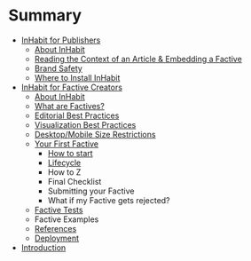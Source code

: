 # Summary

* [InHabit for Publishers](about-inhabit-js.md)
  * [About InHabit](about-inhabit-js.md)
  * [Reading the Context of an Article & Embedding a Factive](reading-the-context-of-an-article-and-embedding-a-factive.md)
  * [Brand Safety](brand-safety.md)
  * [Where to Install InHabit](where-to-install-inhabit-js.md)
* [InHabit for Factive Creators](README.md)
  * [About InHabit](factive-creation/introduction.md)
  * [What are Factives?](factive-creation/what-are-factives.md)
  * [Editorial Best Practices](factive-creation/editorial-best-practices.md)
  * [Visualization Best Practices](factive-creation/visualization-best-practices.md)
  * [Desktop/Mobile Size Restrictions](factive-creation/desktopmobile-size-restrictions.md)
  * [Your First Factive](factive-creation/README.md)
    * [How to start](factive-creation/how-to-start.md)
    * [Lifecycle](factive-creation/factive-life-cycle.md)
    * How to Z
    * Final Checklist
    * Submitting your Factive
    * What if my Factive gets rejected?
  * [Factive Tests](factive-creation/factive-tests.md)
  * Factive Examples
  * [References](factive-creation/references.md)
  * [Deployment](inhabit_manifest.md)
* [Introduction](README.md)

